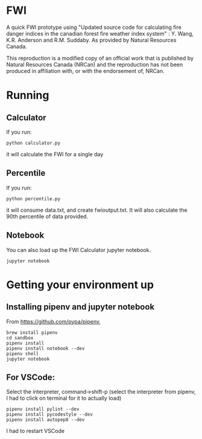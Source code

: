 # FWI

A quick FWI prototype using "Updated source code for calculating fire danger indices in the canadian forest fire weather index system" : Y. Wang, K.R. Anderson and R.M. Suddaby. As provided by Natural Resources Canada.

This reproduction is a modified copy of an official work that is published by Natural Resources Canada (NRCan) and the reproduction has not been produced in affiliation with, or with the endorsement of, NRCan.

# Running

## Calculator

If you run:
```
python calculator.py
```
it will calculate the FWI for a single day

## Percentile

If you run:
```
python percentile.py
```
it will consume data.txt, and create fwioutput.txt. It will also calculate the 90th percentile of data provided.

## Notebook

You can also load up the FWI Calculator jupyter notebook.

```
jupyter notebook
```

# Getting your environment up

## Installing pipenv and jupyter notebook

From https://github.com/pypa/pipenv,

```
brew install pipenv
cd sandbox
pipenv install
pipenv install notebook --dev
pipenv shell
jupyter notebook
```

## For VSCode:

Select the interpreter, command->shift-p (select the interpreter from pipenv, I had to click on terminal for it to actually load)

```
pipenv install pylint --dev
pipenv install pycodestyle --dev
pipenv install autopep8 --dev
```

I had to restart VSCode
